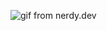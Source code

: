![gif from nerdy.dev](https://github.com/argyleink/argyleink/blob/master/argyleink-sm2.gif?raw=true)
